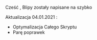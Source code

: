 Cześć , Blipy zostały napisane na szybko  

Aktualizacja 04.01.2021 : 
- Optymalizacja Całego Skryptu 
- Parę poprawek 